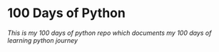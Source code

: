# 100 Days of Python

*This is my 100 days of python repo which documents my 100 days of learning python journey*
